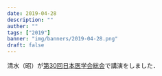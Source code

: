 ```yaml
---
date: 2019-04-28
description: ""
auther: ""
tags: ["2019"]
banner: "img/banners/2019-04-28.png"
draft: false
---
```

清水（昭）が[第30回日本医学会総会](http://isoukai2019.jp/)で講演をしました．
<!--more-->
